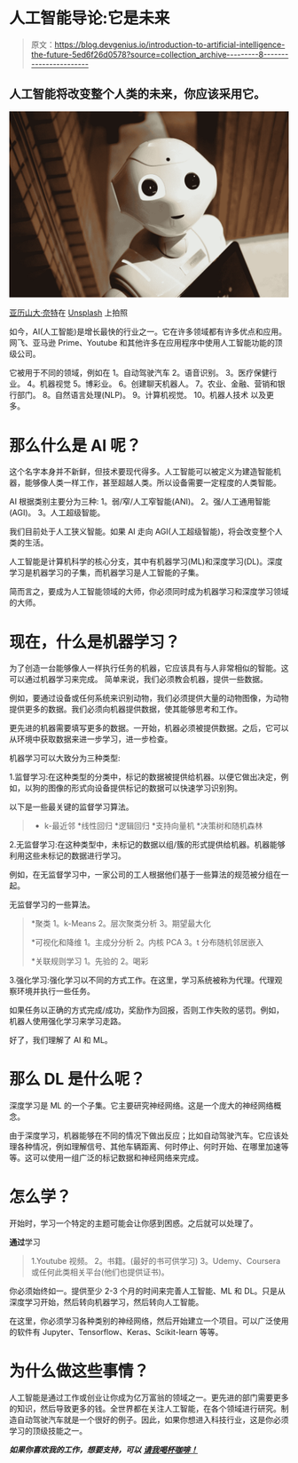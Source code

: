 # 人工智能导论:它是未来

> 原文：<https://blog.devgenius.io/introduction-to-artificial-intelligence-the-future-5ed6f26d0578?source=collection_archive---------8----------------------->

## 人工智能将改变整个人类的未来，你应该采用它。

![](img/64adbf6d6104b72c0ead71d87bdc5df0.png)

[亚历山大·奈特](https://unsplash.com/@agkdesign?utm_source=medium&utm_medium=referral)在 [Unsplash](https://unsplash.com?utm_source=medium&utm_medium=referral) 上拍照

如今，AI(人工智能)是增长最快的行业之一。它在许多领域都有许多优点和应用。网飞、亚马逊 Prime、Youtube 和其他许多在应用程序中使用人工智能功能的顶级公司。

它被用于不同的领域，例如在
1。自动驾驶汽车
2。语音识别。
3。医疗保健行业。
4。机器视觉
5。博彩业。
6。创建聊天机器人。
7。农业、金融、营销和银行部门。
8。自然语言处理(NLP)。
9。计算机视觉。
10。机器人技术
以及更多。

# 那么什么是 AI 呢？

这个名字本身并不新鲜，但技术要现代得多。人工智能可以被定义为建造智能机器，能够像人类一样工作，甚至超越人类。所以设备需要一定程度的人类智能。

AI 根据类别主要分为三种:
1。弱/窄/人工窄智能(ANI)。
2。强/人工通用智能(AGI)。
3。人工超级智能。

我们目前处于人工狭义智能。如果 AI 走向 AGI(人工超级智能)，将会改变整个人类的生活。

人工智能是计算机科学的核心分支，其中有机器学习(ML)和深度学习(DL)。深度学习是机器学习的子集，而机器学习是人工智能的子集。

简而言之，要成为人工智能领域的大师，你必须同时成为机器学习和深度学习领域的大师。

# 现在，什么是机器学习？

为了创造一台能够像人一样执行任务的机器，它应该具有与人非常相似的智能。这可以通过机器学习来完成。
简单来说，我们必须教会机器，提供一些数据。

例如，要通过设备或任何系统来识别动物，我们必须提供大量的动物图像，为动物提供更多的数据。我们必须向机器提供数据，使其能够思考和工作。

更先进的机器需要填写更多的数据。一开始，机器必须被提供数据。之后，它可以从环境中获取数据来进一步学习，进一步检查。

机器学习可以大致分为三种类型:

1.监督学习:在这种类型的分类中，标记的数据被提供给机器。以便它做出决定，例如，以狗的图像的形式向设备提供标记的数据可以快速学习识别狗。

以下是一些最关键的监督学习算法。

> * k-最近邻
> *线性回归
> *逻辑回归
> *支持向量机
> *决策树和随机森林

2.无监督学习:在这种类型中，未标记的数据以组/簇的形式提供给机器。机器能够利用这些未标记的数据进行学习。

例如，在无监督学习中，一家公司的工人根据他们基于一些算法的规范被分组在一起。

无监督学习的一些算法。

> *聚类
> 1。k-Means
> 2。层次聚类分析
> 3。期望最大化
> 
> *可视化和降维
> 1。主成分分析
> 2。内核 PCA
> 3。t 分布随机邻居嵌入
> 
> *关联规则学习
> 1。先验的
> 2。喝彩

3.强化学习:强化学习以不同的方式工作。在这里，学习系统被称为代理。代理观察环境并执行一些任务。

如果任务以正确的方式完成/成功，奖励作为回报，否则工作失败的惩罚。例如，机器人使用强化学习来学习走路。

好了，我们理解了 AI 和 ML。

# 那么 DL 是什么呢？

深度学习是 ML 的一个子集。它主要研究神经网络。这是一个庞大的神经网络概念。

由于深度学习，机器能够在不同的情况下做出反应；比如自动驾驶汽车。它应该处理各种情况，例如理解信号、其他车辆距离、何时停止、何时开始、在哪里加速等等。这可以使用一组广泛的标记数据和神经网络来完成。

# 怎么学？

开始时，学习一个特定的主题可能会让你感到困惑。之后就可以处理了。

**通过**学习

> 1.Youtube 视频。
> 2。书籍。(最好的书可供学习)
> 3。Udemy、Coursera 或任何此类相关平台(他们也提供证书)。

你必须始终如一。提供至少 2-3 个月的时间来完善人工智能、ML 和 DL。只是从深度学习开始，然后转向机器学习，然后转向人工智能。

在这里，你必须学习各种类别的神经网络，然后开始建立一个项目。可以广泛使用的软件有 Jupyter、Tensorflow、Keras、Scikit-learn 等等。

# 为什么做这些事情？

人工智能是通过工作或创业让你成为亿万富翁的领域之一。更先进的部门需要更多的知识，然后导致更多的钱。全世界都在关注人工智能，在各个领域进行研究。制造自动驾驶汽车就是一个很好的例子。因此，如果你想进入科技行业，这是你必须学习的顶级技能之一。

***如果你喜欢我的工作，想要支持，可以*** [***请我喝杯咖啡！***](https://www.buymeacoffee.com/nitinfab)